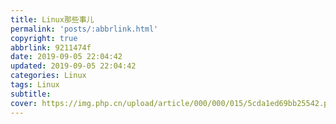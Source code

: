 ```yaml
---
title: Linux那些事儿
permalink: 'posts/:abbrlink.html'
copyright: true
abbrlink: 9211474f
date: 2019-09-05 22:04:42
updated: 2019-09-05 22:04:42
categories: Linux
tags: Linux
subtitle:
cover: https://img.php.cn/upload/article/000/000/015/5cda1ed69bb25542.png
---
```

<meta name="referrer" content="never">
